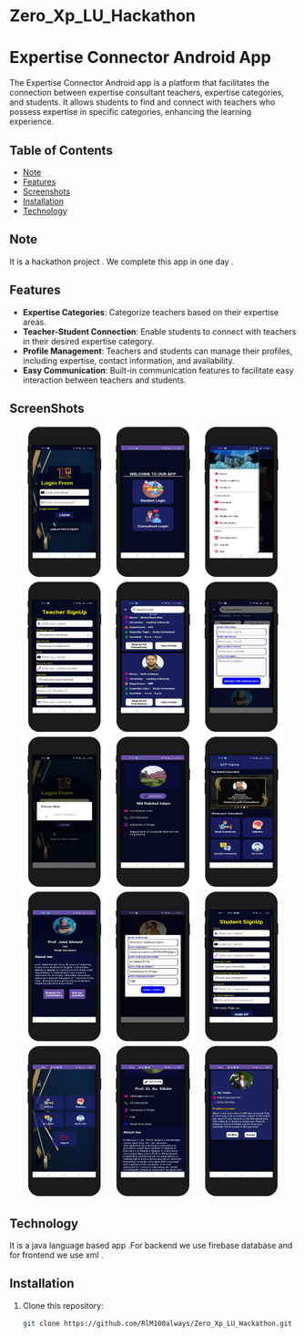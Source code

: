 # Zero_Xp_LU_Hackathon
# Expertise Connector Android App

The Expertise Connector Android app is a platform that facilitates the connection between expertise consultant teachers, expertise categories, and students. It allows students to find and connect with teachers who possess expertise in specific categories, enhancing the learning experience.

## Table of Contents
- [Note](#note)
- [Features](#features)
- [Screenshots](#screenshots)
- [Installation](#installation)
- [Technology](#technology)


## Note
It is a hackathon project . We complete this app in one day .
  

## Features

- **Expertise Categories**: Categorize teachers based on their expertise areas.
- **Teacher-Student Connection**: Enable students to connect with teachers in their desired expertise category.
- **Profile Management**: Teachers and students can manage their profiles, including expertise, contact information, and availability.
- **Easy Communication**: Built-in communication features to facilitate easy interaction between teachers and students.

## ScreenShots
<p align="center"> 
<img src="screenshot_1.png" alt="Screenshot 1" width="30%" height="50%">
<img src="screenshot_2.png" alt="Screenshot 2" width="30%" height="50%">
<img src="screenshot_3.png" alt="Screenshot 3" width="30%" height="50%">
<img src="screenshot_4.png" alt="Screenshot 4" width="30%" height="50%">
<img src="screenshot_5.png" alt="Screenshot 5" width="30%" height="50%">
<img src="screenshot_6.png" alt="Screenshot 6" width="30%" height="50%">
<img src="screenshot_7.png" alt="Screenshot 7" width="30%" height="50%">
<img src="screenshot_8.png" alt="Screenshot 8" width="30%" height="50%">
<img src="screenshot_9.png" alt="Screenshot 9" width="30%" height="50%">
<img src="screenshot_10.png" alt="Screenshot 10" width="30%" height="50%">
<img src="screenshot_11.png" alt="Screenshot 11" width="30%" height="50%">
<img src="screenshot_12.png" alt="Screenshot 12" width="30%" height="50%">
<img src="screenshot_13.png" alt="Screenshot 13" width="30%" height="50%">
<img src="screenshot_14.png" alt="Screenshot 14" width="30%" height="50%">
<img src="screenshot_15.png" alt="Screenshot 15" width="30%" height="50%">

</p>









## Technology
It is a java language based app .For backend we use firebase database and for frontend we use xml .



## Installation

1. Clone this repository:
   ```bash
   git clone https://github.com/RlM100always/Zero_Xp_LU_Hackathon.git
